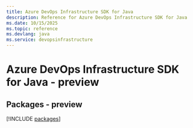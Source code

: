 ```yaml
---
title: Azure DevOps Infrastructure SDK for Java
description: Reference for Azure DevOps Infrastructure SDK for Java
ms.date: 10/15/2025
ms.topic: reference
ms.devlang: java
ms.service: devopsinfrastructure
---
```

# Azure DevOps Infrastructure SDK for Java - preview
## Packages - preview
[!INCLUDE [packages](devops-infrastructure-index.md)]